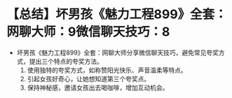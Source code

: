 # 【总结】坏男孩《魅力工程899》全套：网聊大师：9微信聊天技巧：8

-   坏男孩《魅力工程899》全套：网聊大师分享微信聊天技巧，避免常见夸奖方式，提出三个特点的夸奖方法。
    1.  使用独特的夸奖方式，如称赞阳光快乐、声音温柔等特点。
    2.  引起女孩好奇心，让她想知道第三个夸奖点。
    3.  保持神秘感，邀请女孩出去喝咖啡，增加互动机会。